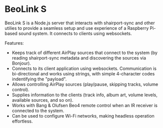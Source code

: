 # BeoLink S
BeoLink S is a Node.js server that interacts with shairport-sync and other utilies to provide a seamless setup and use experience of a Raspberry Pi-based sound system. It connects to clients using websockets.

Features:
* Keeps track of different AirPlay sources that connect to the system (by reading shairport-sync metadata and discovering the sources via Bonjour).
* Connects to its client application using websockets. Communication is bi-directional and works using strings, with simple 4-character codes indentifying the "payload".
* Allows controlling AirPlay sources (play/pause, skipping tracks, volume control).
* Supplies information to the clients (track info, album art, volume levels, available sources, and so on).
* Works with Bang & Olufsen Beo4 remote control when an IR receiver is connected to the system.
* Can be used to configure Wi-Fi networks, making headless operation effortless.
